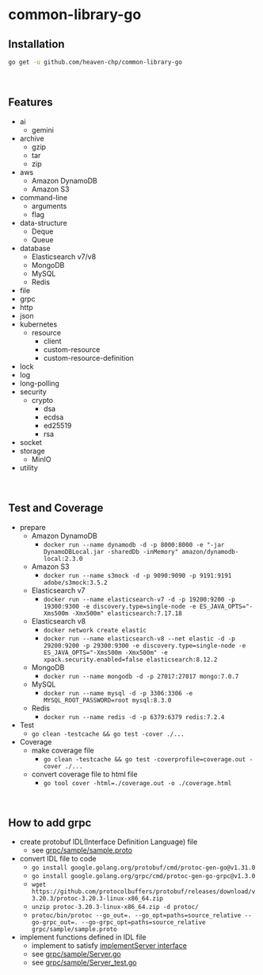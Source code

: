 # common-library-go

## Installation
```bash
go get -u github.com/heaven-chp/common-library-go
```

<br/>

## Features
 - ai
   - gemini
 - archive
   - gzip
   - tar
   - zip
 - aws
   - Amazon DynamoDB
   - Amazon S3
 - command-line
   - arguments
   - flag
 - data-structure
   - Deque
   - Queue
 - database
   - Elasticsearch v7/v8
   - MongoDB
   - MySQL
   - Redis
 - file
 - grpc
 - http
 - json
 - kubernetes
   - resource
     - client
     - custom-resource
     - custom-resource-definition
 - lock
 - log
 - long-polling
 - security
   - crypto
     - dsa
     - ecdsa
     - ed25519
     - rsa
 - socket
 - storage
   - MinIO
 - utility

<br/>

## Test and Coverage
 - prepare
   - Amazon DynamoDB
     - `docker run --name dynamodb -d -p 8000:8000 -e "-jar DynamoDBLocal.jar -sharedDb -inMemory" amazon/dynamodb-local:2.3.0`
   - Amazon S3
     - `docker run --name s3mock -d -p 9090:9090 -p 9191:9191 adobe/s3mock:3.5.2`
   - Elasticsearch v7
     - `docker run --name elasticsearch-v7 -d -p 19200:9200 -p 19300:9300 -e discovery.type=single-node -e ES_JAVA_OPTS="-Xms500m -Xmx500m" elasticsearch:7.17.18`
   - Elasticsearch v8
     - `docker network create elastic`
     - `docker run --name elasticsearch-v8 --net elastic -d -p 29200:9200 -p 29300:9300 -e discovery.type=single-node -e ES_JAVA_OPTS="-Xms500m -Xmx500m" -e xpack.security.enabled=false elasticsearch:8.12.2`
   - MongoDB
     - `docker run --name mongodb -d -p 27017:27017 mongo:7.0.7`
   - MySQL
     - `docker run --name mysql -d -p 3306:3306 -e MYSQL_ROOT_PASSWORD=root mysql:8.3.0`
   - Redis
     - `docker run --name redis -d -p 6379:6379 redis:7.2.4`
 - Test
   - `go clean -testcache && go test -cover ./...`
 - Coverage
   - make coverage file
     - `go clean -testcache && go test -coverprofile=coverage.out -cover ./...`
   - convert coverage file to html file
     - `go tool cover -html=./coverage.out -o ./coverage.html`

<br/>

## How to add grpc
 - create protobuf IDL(Interface Definition Language) file
   - see [grpc/sample/sample.proto](https://github.com/heaven-chp/common-library-go/blob/main/grpc/sample/sample.proto)
 - convert IDL file to code
   - `go install google.golang.org/protobuf/cmd/protoc-gen-go@v1.31.0`
   - `go install google.golang.org/grpc/cmd/protoc-gen-go-grpc@v1.3.0`
   - `wget https://github.com/protocolbuffers/protobuf/releases/download/v3.20.3/protoc-3.20.3-linux-x86_64.zip`
   - `unzip protoc-3.20.3-linux-x86_64.zip -d protoc/`
   - `protoc/bin/protoc --go_out=. --go_opt=paths=source_relative --go-grpc_out=. --go-grpc_opt=paths=source_relative grpc/sample/sample.proto`
  - implement functions defined in IDL file
    - implement to satisfy [implementServer interface](https://github.com/heaven-chp/common-library-go/blob/main/grpc/server.go)
    - see [grpc/sample/Server.go](https://github.com/heaven-chp/common-library-go/blob/main/grpc/sample/Server.go)
    - see [grpc/sample/Server_test.go](https://github.com/heaven-chp/common-library-go/blob/main/grpc/sample/Server_test.go)
